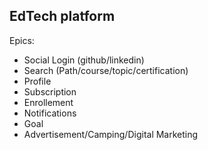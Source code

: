 ## EdTech platform 

Epics:
 - Social Login (github/linkedin)
 - Search (Path/course/topic/certification)
 - Profile
 - Subscription
 - Enrollement 
 - Notifications
 - Goal
 - Advertisement/Camping/Digital Marketing
 